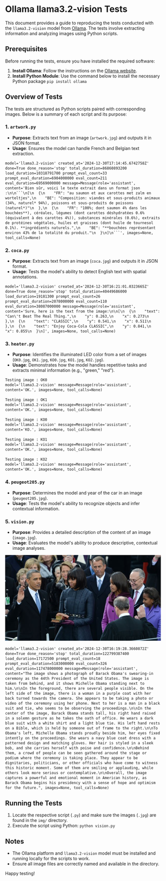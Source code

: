 # Ollama llama3.2-vision Tests

This document provides a guide to reproducing the tests conducted with the `llama3.2-vision` model from [Ollama](https://ollama.com/). The tests involve extracting information and analyzing images using Python scripts.

## Prerequisites

Before running the tests, ensure you have installed the required software:

1. **Install Ollama**: Follow the instructions on the [Ollama website](https://ollama.com/).
2. **Install Python Module**: Use the command below to install the necessary Python package `pip install ollama`


## Overview of Tests

The tests are structured as Python scripts paired with corresponding images. Below is a summary of each script and its purpose:

### 1. `artwork.py`
- **Purpose**: Extracts text from an image (`artwork.jpg`) and outputs it in JSON format.
- **Usage**: Ensures the model can handle French and Belgian text extraction.

```
model='llama3.2-vision' created_at='2024-12-30T17:14:45.6742758Z' done=True done_reason='stop' total_duration=86860893200 load_duration=10318791700 prompt_eval_count=33 prompt_eval_duration=6904000000 eval_count=211 eval_duration=69569000000 message=Message(role='assistant', content='Bien sûr, voici le texte extrait dans un format json :\n\n```\n[\n  {\n    "FR": "au saumon et aux carottes met zalm en worteltjes",\n    "BE": "Composition: viandes et sous-produits animaux (34%, naturel* 94%), poissons et sous-produits de poissons (naturel*)"\n  },\n  {\n    "FR": "100%; dont saumon 4% dans les bouchées**), céréales, légumes (dont carottes déshydratées 0.6% (équivalent à des carottes 4%)), substances minérales (0.6%), extraits de protéines végétales, huiles et graisses (dont huile de tournesol 0.1%). **ingrédients naturels.",\n    "BE": "**bouchées représentant environ 43% de la totalité du produit."\n  }\n]\n```', images=None, tool_calls=None)
```

### 2. `coca.py`
- **Purpose**: Extracts text from an image (`coca.jpg`) and outputs it in JSON format.
- **Usage**: Tests the model's ability to detect English text with spatial annotations.

```
model='llama3.2-vision' created_at='2024-12-30T16:21:01.0323665Z' done=True done_reason='stop' total_duration=40449686000 load_duration=19181300 prompt_eval_count=26 prompt_eval_duration=2078000000 eval_count=110 eval_duration=38087000000 message=Message(role='assistant', content='Sure, here is the text from the image:\n\n[\n  {\n    "text": "Can\'t Beat The Real Thing.",\n    "y": 0.263,\n    "x": 0.273\n  },\n  {\n    "text": "CLASSIC",\n    "y": 0.541,\n    "x": 0.511\n  },\n  {\n    "text": "Enjoy Coca-Cola CLASSIC",\n    "y": 0.841,\n    "x": 0.855\n  }\n]', images=None, tool_calls=None)
```

### 3. `heater.py`
- **Purpose**: Identifies the illuminated LED color from a set of images (`OK0.jpg`, `OK1.jpg`, `KO0.jpg`, `KO1.jpg`, `KO2.jpg`).
- **Usage**: Demonstrates how the model handles repetitive tasks and extracts minimal information (e.g., "green," "red").

```
Testing image : OK0
model='llama3.2-vision' message=Message(role='assistant', content='OK.', images=None, tool_calls=None)

Testing image : OK1
model='llama3.2-vision' message=Message(role='assistant', content='OK.', images=None, tool_calls=None)

Testing image : KO0
model='llama3.2-vision' message=Message(role='assistant', content='KO.', images=None, tool_calls=None)

Testing image : KO1
model='llama3.2-vision' message=Message(role='assistant', content='OK.', images=None, tool_calls=None)

Testing image : KO2
model='llama3.2-vision' message=Message(role='assistant', content='OK.', images=None, tool_calls=None)
```

### 4. `peugeot205.py`
- **Purpose**: Determines the model and year of the car in an image (`peugeot205.jpg`).
- **Usage**: Tests the model's ability to recognize objects and infer contextual information.

### 5. `vision.py`
- **Purpose**: Provides a detailed description of the content of an image (`image.jpg`).
- **Usage**: Evaluates the model's ability to produce descriptive, contextual image analyses.

![Barack Obama's swearing-in ceremony](img/image.jpg)

```
model='llama3.2-vision' created_at='2024-12-30T16:19:28.3660872Z' done=True done_reason='stop' total_duration=122799387400 load_duration=17172500 prompt_eval_count=18 prompt_eval_duration=5183000000 eval_count=326 eval_duration=117478000000 message=Message(role='assistant', content="The image shows a photograph of Barack Obama's swearing-in ceremony as the 44th President of the United States. The image is taken from behind, and it shows Michelle Obama standing next to him.\n\nIn the foreground, there are several people visible. On the left side of the image, there is a woman in a purple coat with her back turned towards the camera. She appears to be taking a photo or video of the ceremony using her phone. Next to her is a man in a black suit and tie, who seems to be observing the proceedings.\n\nIn the center of the image, Barack Obama stands tall, his right hand raised in a solemn gesture as he takes the oath of office. He wears a dark blue suit with a white shirt and a light blue tie. His left hand rests on a Bible, which is held by someone out of frame to the right.\n\nTo Obama's left, Michelle Obama stands proudly beside him, her eyes fixed intently on the proceedings. She wears a navy blue coat dress with a patterned design and matching gloves. Her hair is styled in a sleek bob, and she carries herself with poise and confidence.\n\nBehind them, a crowd of people can be seen gathered around the stage or podium where the ceremony is taking place. They appear to be dignitaries, politicians, or other officials who have come to witness this historic moment. Some of them are smiling or applauding, while others look more serious or contemplative.\n\nOverall, the image captures a powerful and emotional moment in American history, as Barack Obama begins his presidency with a sense of hope and optimism for the future.", images=None, tool_calls=None)
```

## Running the Tests

1. Locate the respective script (`.py`) and make sure the images (`.jpg`) are found in the `img/` directory.
2. Execute the script using Python: `python vision.py`

## Notes

- The Ollama platform and `llama3.2-vision` model must be installed and running locally for the scripts to work.
- Ensure all image files are correctly named and available in the directory.

Happy testing!


